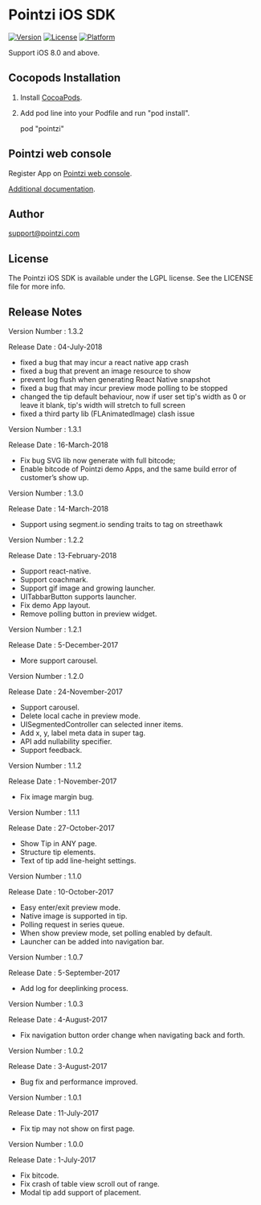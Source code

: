 # Pointzi iOS SDK

[![Version](https://img.shields.io/cocoapods/v/pointzi.svg?style=flat)](http://cocoadocs.org/docsets/pointzi)
[![License](https://img.shields.io/cocoapods/l/pointzi.svg?style=flat)](http://cocoadocs.org/docsets/pointzi)
[![Platform](https://img.shields.io/cocoapods/p/pointzi.svg?style=flat)](http://cocoadocs.org/docsets/pointzi)

Support iOS 8.0 and above.

## Cocopods Installation

1. Install [CocoaPods](http://cocoapods.org).
2. Add pod line into your Podfile and run "pod install".

    pod "pointzi"

## Pointzi web console

Register App on [Pointzi web console](https://dashboard.pointzi.com/).

[Additional documentation](https://pointzi.freshdesk.com).

## Author

support@pointzi.com

## License

The Pointzi iOS SDK is available under the LGPL license. See the LICENSE file for more info.

## Release Notes

Version Number   : 1.3.2

Release Date     : 04-July-2018

* fixed a bug that may incur a react native app crash
* fixed a bug that prevent an image resource to show
* prevent log flush when generating React Native snapshot
* fixed a bug that may incur preview mode polling to be stopped
* changed the tip default behaviour, now if user set tip's width as 0 or leave it blank, tip's width will stretch to full screen
* fixed a third party lib (FLAnimatedImage) clash issue

Version Number   : 1.3.1

Release Date     : 16-March-2018

* Fix bug SVG lib now generate with full bitcode;
* Enable bitcode of Pointzi demo Apps, and the same build error of customer’s show up.

Version Number   : 1.3.0

Release Date     : 14-March-2018

* Support using segment.io sending traits to tag on streethawk

Version Number   : 1.2.2

Release Date     : 13-February-2018

* Support react-native.
* Support coachmark.
* Support gif image and growing launcher.
* UITabbarButton supports launcher.
* Fix demo App layout.
* Remove polling button in preview widget.

Version Number   : 1.2.1

Release Date     : 5-December-2017

* More support carousel.

Version Number   : 1.2.0

Release Date     : 24-November-2017

* Support carousel.
* Delete local cache in preview mode.
* UISegmentedController can selected inner items.
* Add x, y, label meta data in super tag.
* API add nullability specifier.
* Support feedback.

Version Number   : 1.1.2

Release Date     : 1-November-2017

* Fix image margin bug.

Version Number   : 1.1.1

Release Date     : 27-October-2017

* Show Tip in ANY page.
* Structure tip elements.
* Text of tip add line-height settings.

Version Number   : 1.1.0

Release Date     : 10-October-2017

* Easy enter/exit preview mode.
* Native image is supported in tip.
* Polling request in series queue.
* When show preview mode, set polling enabled by default.
* Launcher can be added into navigation bar.

Version Number   : 1.0.7

Release Date     : 5-September-2017

* Add log for deeplinking process.

Version Number   : 1.0.3

Release Date     : 4-August-2017

* Fix navigation button order change when navigating back and forth.

Version Number   : 1.0.2

Release Date     : 3-August-2017

* Bug fix and performance improved.

Version Number   : 1.0.1

Release Date     : 11-July-2017

* Fix tip may not show on first page.


Version Number   : 1.0.0

Release Date     : 1-July-2017

* Fix bitcode.
* Fix crash of table view scroll out of range.
* Modal tip add support of placement.
